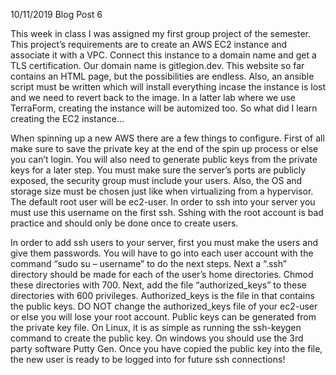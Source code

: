 10/11/2019 Blog Post 6

This week in class I was assigned my first group project of the semester. This project’s requirements are to create an AWS EC2 instance and associate it with a VPC. Connect this instance to a domain name and get a TLS certification. Our domain name is gitlegion.dev. This website so far contains an HTML page, but the possibilities are endless. Also, an ansible script must be written which will install everything incase the instance is lost and we need to revert back to the image. In a latter lab where we use TerraForm, creating the instance will be automized too. So what did I learn creating the EC2 instance…

When spinning up a new AWS there are a few things to configure. First of all make sure to save the private key at the end of the spin up process or else you can’t login. You will also need to generate public keys from the private keys for a later step. You must make sure the server’s ports are publicly exposed, the security group must include your users. Also, the OS and storage size must be chosen just like when virtualizing from a hypervisor. The default root user will be ec2-user. In order to ssh into your server you must use this username on the first ssh. Sshing with the root account is bad practice and should only be done once to create users. 

In order to add ssh users to your server, first you must make the users and give them passwords. You will have to go into each user account with the command “sudo su – username” to do the next steps. Next a “.ssh” directory should be made for each of the user’s home directories. Chmod these directories with 700. Next, add the file “authorized_keys” to these directories with 600 privileges. Authorized_keys is the file in that contains the public keys. DO NOT change the authorized_keys file of your ec2-user or else you will lose your root account. Public keys can be generated from the private key file. On Linux, it is as simple as running the ssh-keygen command to create the public key. On windows you should use the 3rd party software Putty Gen. Once you have copied the public key into the file, the new user is ready to be logged into for future ssh connections! 


[jekyll-docs]: https://jekyllrb.com/docs/home
[jekyll-gh]:   https://github.com/jekyll/jekyll
[jekyll-talk]: https://talk.jekyllrb.com/
